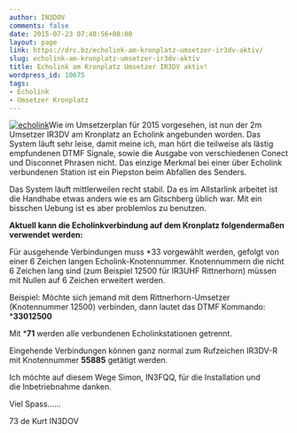 ```yaml
---
author: IN3DOV
comments: false
date: 2015-07-23 07:40:56+00:00
layout: page
link: https://drc.bz/echolink-am-kronplatz-umsetzer-ir3dv-aktiv/
slug: echolink-am-kronplatz-umsetzer-ir3dv-aktiv
title: Echolink am Kronplatz Umsetzer IR3DV aktiv!
wordpress_id: 10675
tags:
- Echolink
- Umsetzer Kronplatz
---
```


[![echolink](https://drc.bz/wp-content/uploads/2015/07/echolink.jpg)](https://drc.bz/wp-content/uploads/2015/07/echolink.jpg)Wie im Umsetzerplan für 2015 vorgesehen, ist nun der 2m Umsetzer IR3DV am Kronplatz an Echolink angebunden worden. Das System läuft sehr leise, damit meine ich, man hört die teilweise als lästig empfundenen DTMF Signale, sowie die Ausgabe von verschiedenen Conect und Disconnet Phrasen nicht. Das einzige Merkmal bei einer über Echolink verbundenen Station ist ein Piepston beim Abfallen des Senders.




Das System läuft mittlerweilen recht stabil. Da es im Allstarlink arbeitet ist die Handhabe etwas anders wie es am Gitschberg üblich war. Mit ein bisschen Uebung ist es aber problemlos zu benutzen.




**Aktuell kann die Echolinkverbindung auf dem Kronplatz folgendermaßen verwendet werden:**




Für ausgehende Verbindungen muss *33 vorgewählt werden, gefolgt von einer 6 Zeichen langen Echolink-Knotennummer. Knotennummern die nicht 6 Zeichen lang sind (zum Beispiel 12500 für IR3UHF Rittnerhorn) müssen mit Nullen auf 6 Zeichen erweitert werden.




Beispiel: Möchte sich jemand mit dem Rittnerhorn-Umsetzer (Knotennummer 12500) verbinden, dann lautet das DTMF Kommando: ***33012500**




Mit ***71** werden alle verbundenen Echolinkstationen getrennt.




Eingehende Verbindungen können ganz normal zum Rufzeichen IR3DV-R mit Knotennummer **55885** getätigt werden.




Ich möchte auf diesem Wege Simon, IN3FQQ, für die Installation und die Inbetriebnahme danken.




Viel Spass......




73 de Kurt IN3DOV



